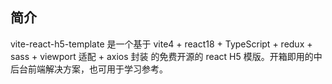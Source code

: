 ## 简介

vite-react-h5-template 是一个基于 vite4 + react18 + TypeScript + redux + sass + viewport 适配 + axios 封装 的免费开源的 react H5 模版。开箱即用的中后台前端解决方案，也可用于学习参考。
